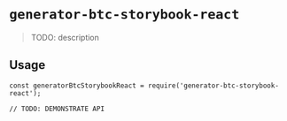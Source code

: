 # `generator-btc-storybook-react`

> TODO: description

## Usage

```
const generatorBtcStorybookReact = require('generator-btc-storybook-react');

// TODO: DEMONSTRATE API
```
